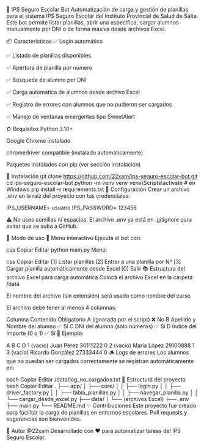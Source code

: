 🤖 IPS Seguro Escolar Bot
Automatización de carga y gestión de planillas para el sistema IPS Seguro Escolar del Instituto Provincial de Salud de Salta. Este bot permite listar planillas, abrir una específica, cargar alumnos manualmente por DNI o de forma masiva desde archivos Excel.

📦 Características
✅ Login automático

✅ Listado de planillas disponibles

✅ Apertura de planilla por número

✅ Búsqueda de alumno por DNI

✅ Carga automática de alumnos desde archivo Excel

✅ Registro de errores con alumnos que no pudieron ser cargados

✅ Manejo de ventanas emergentes tipo SweetAlert

⚙️ Requisitos
Python 3.10+

Google Chrome instalado

chromedriver compatible (instalado automáticamente)

Paquetes instalados con pip (ver sección instalación)

🚀 Instalación
git clone https://github.com/22xam/ips-seguro-escolar-bot.git
cd ips-seguro-escolar-bot
python -m venv venv
venv\Scripts\activate # en Windows
pip install -r requirements.txt
🔐 Configuración
Crear un archivo .env en la raíz del proyecto con tus credenciales:

IPS_USERNAME= usuario
IPS_PASSWORD= 123456

⚠️ No uses comillas ni espacios. El archivo .env ya está en .gitignore para evitar que se suba a GitHub.

🧠 Modo de uso
📜 Menú interactivo
Ejecutá el bot con:

css
Copiar
Editar
python main.py
Menú:

css
Copiar
Editar
[1] Listar planillas
[2] Entrar a una planilla por Nº
[3] Cargar planilla automáticamente desde Excel
[0] Salir
📚 Estructura del archivo Excel para carga automática
Colocá el archivo Excel en la carpeta /data

El nombre del archivo (sin extensión) será usado como nombre del curso

El archivo debe tener al menos 4 columnas:

Columna Contenido Obligatorio
A (ignorada por el script) ❌ No
B Apellido y Nombre del alumno ✅ Sí
C DNI del alumno (solo números) ✅ Sí
D Índice del Importe (0 o 1) ✅ Sí
📌 Ejemplo:

A B C D
1 (vacío) Juan Pérez 30111222 0
2 (vacío) María López 29100888 1
3 (vacío) Ricardo González 27333444 0
🪵 Logs de errores
Los alumnos que no puedan ser cargados correctamente se registran automáticamente en:

bash
Copiar
Editar
/data/log_no_cargados.txt
📁 Estructura del proyecto
bash
Copiar
Editar
.
├── app/
│ ├── core/
│ │ ├── login.py
│ │ ├── driver_factory.py
│ │ ├── tabla_planillas.py
│ │ ├── navegar_planilla.py
│ │ └── cargar_desde_excel.py
├── data/
│ └── (archivos Excel)
├── .env
├── main.py
└── README.md
✨ Contribuciones
Este proyecto fue creado para facilitar la carga de planillas en entornos escolares. Pull requests y sugerencias son bienvenidas.

🧠 Autor
@22xam
Desarrollado con ❤ para automatizar tareas del IPS Seguro Escolar.
